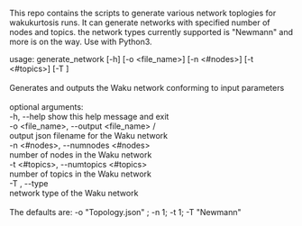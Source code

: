 This repo contains the scripts to generate various network toplogies for wakukurtosis runs. It can generate networks with specified number of nodes and topics. the network types currently supported is "Newmann" and more is on the way. Use with Python3.

usage: generate_network [-h] [-o <file_name>] [-n <#nodes>] [-t <#topics>]
                        [-T <type>] <br>
</br>
Generates and outputs the Waku network conforming to input parameters<br>
</br>
optional arguments:</br>
  -h, --help            show this help message and exit</br>
  -o <file_name>, --output <file_name> /<br>
                        output json filename for the Waku network </br>
  -n <#nodes>, --numnodes <#nodes> </br>
                        number of nodes in the Waku network </br>
  -t <#topics>, --numtopics <#topics> </br>
                        number of topics in the Waku network </br>
  -T <type>, --type <type> </br>
                        network type of the Waku network </br>
</br>
The defaults are: -o "Topology.json" ; -n 1; -t 1; -T "Newmann"</br> 
